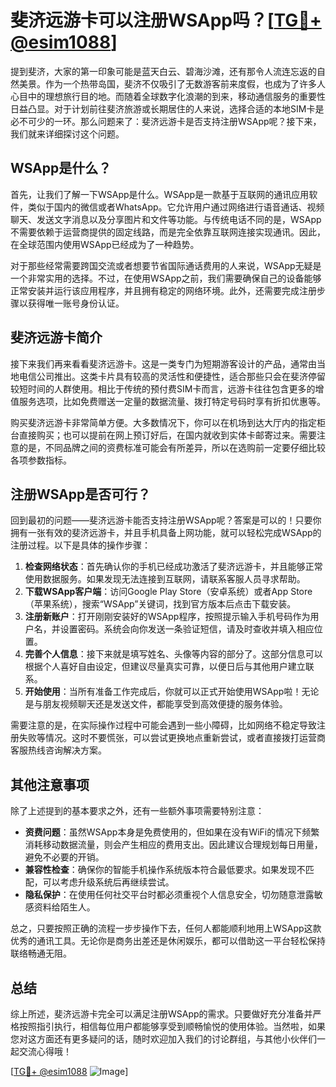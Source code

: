 # 斐济远游卡可以注册WSApp吗？[[TG💪+ @esim1088](https://t.me/s/esim1088)]

提到斐济，大家的第一印象可能是蓝天白云、碧海沙滩，还有那令人流连忘返的自然美景。作为一个热带岛国，斐济不仅吸引了无数游客前来度假，也成为了许多人心目中的理想旅行目的地。而随着全球数字化浪潮的到来，移动通信服务的重要性日益凸显。对于计划前往斐济旅游或长期居住的人来说，选择合适的本地SIM卡是必不可少的一环。那么问题来了：斐济远游卡是否支持注册WSApp呢？接下来，我们就来详细探讨这个问题。

## WSApp是什么？

首先，让我们了解一下WSApp是什么。WSApp是一款基于互联网的通讯应用软件，类似于国内的微信或者WhatsApp。它允许用户通过网络进行语音通话、视频聊天、发送文字消息以及分享图片和文件等功能。与传统电话不同的是，WSApp不需要依赖于运营商提供的固定线路，而是完全依靠互联网连接实现通讯。因此，在全球范围内使用WSApp已经成为了一种趋势。

对于那些经常需要跨国交流或者想要节省国际通话费用的人来说，WSApp无疑是一个非常实用的选择。不过，在使用WSApp之前，我们需要确保自己的设备能够正常安装并运行该应用程序，并且拥有稳定的网络环境。此外，还需要完成注册步骤以获得唯一账号身份认证。

## 斐济远游卡简介

接下来我们再来看看斐济远游卡。这是一类专门为短期游客设计的产品，通常由当地电信公司推出。这类卡片具有较高的灵活性和便捷性，适合那些只会在斐济停留较短时间的人群使用。相比于传统的预付费SIM卡而言，远游卡往往包含更多的增值服务选项，比如免费赠送一定量的数据流量、拨打特定号码时享有折扣优惠等。

购买斐济远游卡非常简单方便。大多数情况下，你可以在机场到达大厅内的指定柜台直接购买；也可以提前在网上预订好后，在国内就收到实体卡邮寄过来。需要注意的是，不同品牌之间的资费标准可能会有所差异，所以在选购前一定要仔细比较各项参数指标。

## 注册WSApp是否可行？

回到最初的问题——斐济远游卡能否支持注册WSApp呢？答案是可以的！只要你拥有一张有效的斐济远游卡，并且手机具备上网功能，就可以轻松完成WSApp的注册过程。以下是具体的操作步骤：

1. **检查网络状态**：首先确认你的手机已经成功激活了斐济远游卡，并且能够正常使用数据服务。如果发现无法连接到互联网，请联系客服人员寻求帮助。
2. **下载WSApp客户端**：访问Google Play Store（安卓系统）或者App Store（苹果系统），搜索“WSApp”关键词，找到官方版本后点击下载安装。
3. **注册新账户**：打开刚刚安装好的WSApp程序，按照提示输入手机号码作为用户名，并设置密码。系统会向你发送一条验证短信，请及时查收并填入相应位置。
4. **完善个人信息**：接下来就是填写姓名、头像等内容的部分了。这部分信息可以根据个人喜好自由设定，但建议尽量真实可靠，以便日后与其他用户建立联系。
5. **开始使用**：当所有准备工作完成后，你就可以正式开始使用WSApp啦！无论是与朋友视频聊天还是发送文件，都能享受到高效便捷的服务体验。

需要注意的是，在实际操作过程中可能会遇到一些小障碍，比如网络不稳定导致注册失败等情况。这时不要慌张，可以尝试更换地点重新尝试，或者直接拨打运营商客服热线咨询解决方案。

## 其他注意事项

除了上述提到的基本要求之外，还有一些额外事项需要特别注意：

- **资费问题**：虽然WSApp本身是免费使用的，但如果在没有WiFi的情况下频繁消耗移动数据流量，则会产生相应的费用支出。因此建议合理规划每日用量，避免不必要的开销。
- **兼容性检查**：确保你的智能手机操作系统版本符合最低要求。如果发现不匹配，可以考虑升级系统后再继续尝试。
- **隐私保护**：在使用任何社交平台时都必须重视个人信息安全，切勿随意泄露敏感资料给陌生人。

总之，只要按照正确的流程一步步操作下去，任何人都能顺利地用上WSApp这款优秀的通讯工具。无论你是商务出差还是休闲娱乐，都可以借助这一平台轻松保持联络畅通无阻。

## 总结

综上所述，斐济远游卡完全可以满足注册WSApp的需求。只要做好充分准备并严格按照指引执行，相信每位用户都能够享受到顺畅愉悦的使用体验。当然啦，如果您对这方面还有更多疑问的话，随时欢迎加入我们的讨论群组，与其他小伙伴们一起交流心得哦！

[[TG💪+ @esim1088](https://t.me/s/esim1088) ![Image](https://i.postimg.cc/4NQfJmqS/Snipaste-2025-05-13-00-14-12.png)]